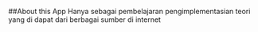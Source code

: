 ##About this App
    Hanya sebagai pembelajaran pengimplementasian teori yang di dapat dari berbagai sumber di internet